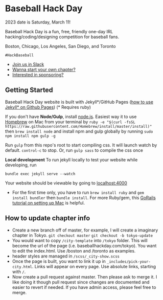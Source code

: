 # Baseball Hack Day 

2023 date is Saturday, March 11!

Baseball Hack Day is a fun, free, friendly one-day IRL hacking/coding/designing competition for baseball fans. 

Boston, Chicago, Los Angeles, San Diego, and Toronto

`#HackBaseball`

- [Join us in Slack](http://baseballhackday-slack.herokuapp.com/)
- [Wanna start your own chapter?](https://docs.google.com/document/d/1bwzyhGPWIfZ6w5FyQqUOpu_s8vkUwcrPy2UHvw4QImY/edit?usp=sharing)
- [Interested in sponsoring?](https://docs.google.com/document/d/1N1UtvOCPPPdMF-Y7zvwGZOL5cObL9a2Z0ouOUB5JCTA/edit?usp=sharing)


Getting Started
---------------

Baseball Hack Day website is built with Jekyll*/GitHub Pages 
([how to use Jekyll* on Github Pages](https://help.github.com/articles/using-jekyll-with-pages)) (* Requires ruby)

If you don't have **Node/Gulp**, install [node.js](https://nodejs.org/en/). Easiest way it to use [Homebrew](http://brew.sh/) on Mac from your terminal by
  `ruby -e "$(curl -fsSL https://raw.githubusercontent.com/Homebrew/install/master/install)"`
then 
  `brew install node`
and install npm and gulp globally by running 
  `sudo npm install npm gulp -g`

Run `gulp` from this repo's root to start compiling css. 
It will launch watch by default. <code>control-c</code> to stop. Or, run `gulp sass` to compile the css once

**Local development** To run jekyll locally to test your website while developing, run  
```
bundle exec jekyll serve --watch
``` 
 Your website should be viewable by going to [localhost:4000](http://localhost:4000/)
 
* For the first time only, you have to run `brew install ruby` and `gem install bundler` then `bundle install`. For more Ruby/gem, this [GoRails tutorial on setting up Mac](https://gorails.com/setup/osx/10.14-mojave) is helpful.


How to update chapter info
--------------------------

- Create a new branch off of master, for example, I will create a imaginary chapter in Tokyo. `git checkout master` `git checkout -b tokyo-update`
- You would want to copy `/city-template` into `/tokyo` folder. This will become the url of the page (i.e. baseballhackday.com/tokyo). You want to edit the index.html. Use /boston and /toronto as examples. 
- header styles are managed in `/scss/_city-show.scss`
- Once the page is built, you want to link it up in `_includes/pick-your-city.html`. Links will appear on every page. Use absolute links, starting with `/`.
- Now create a pull request against master. Then please ask to merge it. I like doing it though pull request since changes are documented and easier to revert if needed. If you have admin access, please feel free to merge. 

